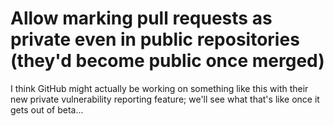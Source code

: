 # Allow marking pull requests as private even in public repositories (they'd become public once merged)

I think GitHub might actually be working on something like this with their new private vulnerability reporting feature; we'll see what that's like once it gets out of beta...
